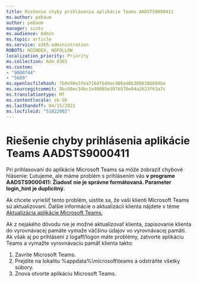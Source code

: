 ```yaml
---
title: Riešenie chyby prihlásenia aplikácie Teams AADSTS9000411
ms.author: pebaum
author: pebaum
manager: scotv
ms.audience: Admin
ms.topic: article
ms.service: o365-administration
ROBOTS: NOINDEX, NOFOLLOW
localization_priority: Priority
ms.collection: Adm_O365
ms.custom:
- "9000744"
- "5689"
ms.openlocfilehash: 7b0e90e3fea716df649ec906ad8b3008386684be
ms.sourcegitcommit: 8bc60ec34bc1e40685e3976576e04a2623f63a7c
ms.translationtype: MT
ms.contentlocale: sk-SK
ms.lasthandoff: 04/15/2021
ms.locfileid: "51822002"
---
```

# <a name="addressing-teams-sign-in-error-aadsts9000411"></a>Riešenie chyby prihlásenia aplikácie Teams AADSTS9000411

Pri prihlasovaní do aplikácie Microsoft Teams sa môže zobraziť chybové hlásenie: Ľutujeme, ale máme problém s prihlásením vás **v programe AADSTS9000411: Žiadosť nie je správne formátovaná. Parameter login_hint je duplicitný.**

Ak chcete vyriešiť tento problém, uistite sa, že vaši klienti Microsoft Teams sú aktualizovaní. Ďalšie informácie o aktualizácii klienta nájdete v téme [Aktualizácia aplikácie Microsoft Teams.](https://support.office.com/article/Update-Microsoft-Teams-535a8e4b-45f0-4f6c-8b3d-91bca7a51db1)

Ak z nejakého dôvodu nie je možné aktualizovať klienta, zapisovanie klienta do vyrovnávacej pamäte vymaže väčšinu údajov vo vyrovnávacej pamäti. Ak však aj po prihlásení z logaff/logon máte problémy, zatvorte aplikáciu Teams a vymažte vyrovnávaciu pamäť klienta takto:
1. Zavrite Microsoft Teams.
2. Prejdite na lokalitu %appdata%\microsoft\teams a odstráňte všetky súbory.
3. Znova otvorte aplikáciu Microsoft Teams.
